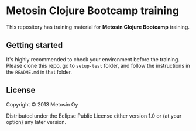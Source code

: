 # Metosin Clojure Bootcamp training

This repository has training material for **Metosin Clojure Bootcamp** training.

## Getting started

It's highly recommended to check your environment before the training. Please clone this repo, go to ```setup-test``` folder, and follow the instructions in the ```README.md``` in that folder.

## License

Copyright &copy; 2013 Metosin Oy

Distributed under the Eclipse Public License either version 1.0 or (at
your option) any later version.
